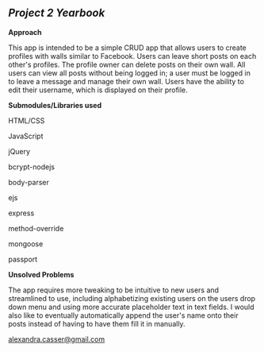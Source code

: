 ***Project 2 Yearbook***
--------

**Approach** 


This app is intended to be a simple CRUD app that allows users to create profiles with walls similar to Facebook.  Users can leave short posts on each other's profiles.  The profile owner can delete posts on their own wall.  All users can view all posts without being logged in; a user must be logged in to leave a message and manage their own wall.  Users have the ability to edit their username, which is displayed on their profile.


**Submodules/Libraries used**

HTML/CSS

JavaScript

jQuery

bcrypt-nodejs

body-parser

ejs

express

method-override

mongoose

passport


**Unsolved Problems**

The app requires more tweaking to be intuitive to new users and streamlined to use, including alphabetizing existing users on the users drop down menu and using more accurate placeholder text in text fields.  I would also like to eventually automatically append the user's name onto their posts instead of having to have them fill it in manually.  


alexandra.casser@gmail.com